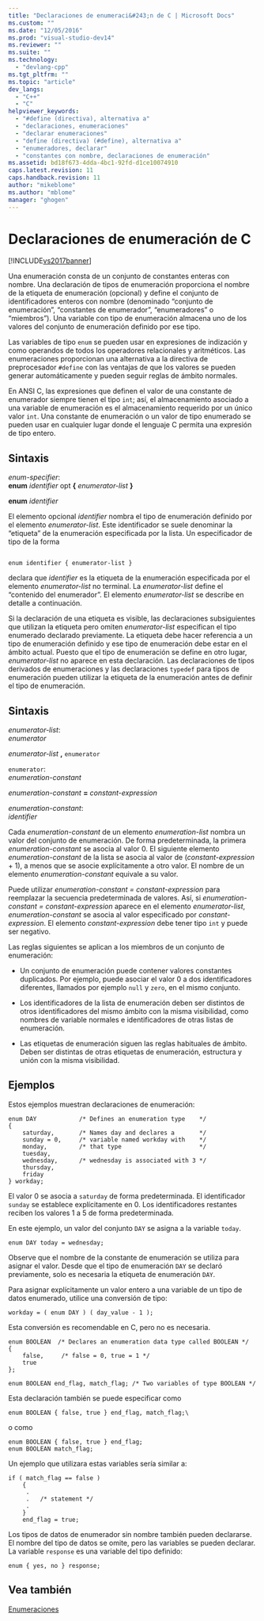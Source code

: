 ```yaml
---
title: "Declaraciones de enumeraci&#243;n de C | Microsoft Docs"
ms.custom: ""
ms.date: "12/05/2016"
ms.prod: "visual-studio-dev14"
ms.reviewer: ""
ms.suite: ""
ms.technology: 
  - "devlang-cpp"
ms.tgt_pltfrm: ""
ms.topic: "article"
dev_langs: 
  - "C++"
  - "C"
helpviewer_keywords: 
  - "#define (directiva), alternativa a"
  - "declaraciones, enumeraciones"
  - "declarar enumeraciones"
  - "define (directiva) (#define), alternativa a"
  - "enumeradores, declarar"
  - "constantes con nombre, declaraciones de enumeración"
ms.assetid: bd18f673-4dda-4bc1-92fd-d1ce10074910
caps.latest.revision: 11
caps.handback.revision: 11
author: "mikeblome"
ms.author: "mblome"
manager: "ghogen"
---
```

# Declaraciones de enumeraci&#243;n de C
[!INCLUDE[vs2017banner](../assembler/inline/includes/vs2017banner.md)]

Una enumeración consta de un conjunto de constantes enteras con nombre.  Una declaración de tipos de enumeración proporciona el nombre de la etiqueta de enumeración \(opcional\) y define el conjunto de identificadores enteros con nombre \(denominado “conjunto de enumeración”, “constantes de enumerador”, “enumeradores” o “miembros”\).  Una variable con tipo de enumeración almacena uno de los valores del conjunto de enumeración definido por ese tipo.  
  
 Las variables de tipo `enum` se pueden usar en expresiones de indización y como operandos de todos los operadores relacionales y aritméticos.  Las enumeraciones proporcionan una alternativa a la directiva de preprocesador `#define` con las ventajas de que los valores se pueden generar automáticamente y pueden seguir reglas de ámbito normales.  
  
 En ANSI C, las expresiones que definen el valor de una constante de enumerador siempre tienen el tipo `int`; así, el almacenamiento asociado a una variable de enumeración es el almacenamiento requerido por un único valor `int`.  Una constante de enumeración o un valor de tipo enumerado se pueden usar en cualquier lugar donde el lenguaje C permita una expresión de tipo entero.  
  
## Sintaxis  
 *enum\-specifier*:  
 **enum**  *identifier*  opt **{** *enumerator\-list* **}**  
  
 **enum**  *identifier*  
  
 El elemento opcional *identifier* nombra el tipo de enumeración definido por el elemento *enumerator\-list*.  Este identificador se suele denominar la “etiqueta” de la enumeración especificada por la lista.  Un especificador de tipo de la forma  
  
```  
  
enum identifier { enumerator-list }  
```  
  
 declara que *identifier* es la etiqueta de la enumeración especificada por el elemento *enumerator\-list* no terminal.  La *enumerator\-list* define el “contenido del enumerador”. El elemento *enumerator\-list* se describe en detalle a continuación.  
  
 Si la declaración de una etiqueta es visible, las declaraciones subsiguientes que utilizan la etiqueta pero omiten *enumerator\-list* especifican el tipo enumerado declarado previamente.  La etiqueta debe hacer referencia a un tipo de enumeración definido y ese tipo de enumeración debe estar en el ámbito actual.  Puesto que el tipo de enumeración se define en otro lugar, *enumerator\-list* no aparece en esta declaración.  Las declaraciones de tipos derivados de enumeraciones y las declaraciones `typedef` para tipos de enumeración pueden utilizar la etiqueta de la enumeración antes de definir el tipo de enumeración.  
  
## Sintaxis  
 *enumerator\-list*:  
 *enumerator*  
  
 *enumerator\-list* **,**  `enumerator`  
  
 `enumerator`:  
 *enumeration\-constant*  
  
 *enumeration\-constant*  **\=**  *constant\-expression*  
  
 *enumeration\-constant*:  
 *identifier*  
  
 Cada *enumeration\-constant* de un elemento *enumeration\-list* nombra un valor del conjunto de enumeración.  De forma predeterminada, la primera *enumeration\-constant* se asocia al valor 0.  El siguiente elemento *enumeration\-constant* de la lista se asocia al valor de \(*constant\-expression* \+ 1\), a menos que se asocie explícitamente a otro valor.  El nombre de un elemento *enumeration\-constant* equivale a su valor.  
  
 Puede utilizar *enumeration\-constant \= constant\-expression* para reemplazar la secuencia predeterminada de valores.  Así, si *enumeration\-constant \= constant\-expression* aparece en el elemento *enumerator\-list*, *enumeration\-constant* se asocia al valor especificado por *constant\-expression*.  El elemento *constant\-expression* debe tener tipo `int` y puede ser negativo.  
  
 Las reglas siguientes se aplican a los miembros de un conjunto de enumeración:  
  
-   Un conjunto de enumeración puede contener valores constantes duplicados.  Por ejemplo, puede asociar el valor 0 a dos identificadores diferentes, llamados por ejemplo `null` y `zero`, en el mismo conjunto.  
  
-   Los identificadores de la lista de enumeración deben ser distintos de otros identificadores del mismo ámbito con la misma visibilidad, como nombres de variable normales e identificadores de otras listas de enumeración.  
  
-   Las etiquetas de enumeración siguen las reglas habituales de ámbito.  Deben ser distintas de otras etiquetas de enumeración, estructura y unión con la misma visibilidad.  
  
## Ejemplos  
 Estos ejemplos muestran declaraciones de enumeración:  
  
```  
enum DAY            /* Defines an enumeration type    */  
{  
    saturday,       /* Names day and declares a       */  
    sunday = 0,     /* variable named workday with    */   
    monday,         /* that type                      */  
    tuesday,  
    wednesday,      /* wednesday is associated with 3 */  
    thursday,  
    friday  
} workday;  
```  
  
 El valor 0 se asocia a `saturday` de forma predeterminada.  El identificador `sunday` se establece explícitamente en 0.  Los identificadores restantes reciben los valores 1 a 5 de forma predeterminada.  
  
 En este ejemplo, un valor del conjunto `DAY` se asigna a la variable `today`.  
  
```  
enum DAY today = wednesday;  
```  
  
 Observe que el nombre de la constante de enumeración se utiliza para asignar el valor.  Desde que el tipo de enumeración `DAY` se declaró previamente, solo es necesaria la etiqueta de enumeración `DAY`.  
  
 Para asignar explícitamente un valor entero a una variable de un tipo de datos enumerado, utilice una conversión de tipo:  
  
```  
workday = ( enum DAY ) ( day_value - 1 );  
```  
  
 Esta conversión es recomendable en C, pero no es necesaria.  
  
```  
enum BOOLEAN  /* Declares an enumeration data type called BOOLEAN */  
{  
    false,     /* false = 0, true = 1 */  
    true   
};   
  
enum BOOLEAN end_flag, match_flag; /* Two variables of type BOOLEAN */  
```  
  
 Esta declaración también se puede especificar como  
  
```  
enum BOOLEAN { false, true } end_flag, match_flag;\  
```  
  
 o como  
  
```  
enum BOOLEAN { false, true } end_flag;  
enum BOOLEAN match_flag;  
```  
  
 Un ejemplo que utilizara estas variables sería similar a:  
  
```  
if ( match_flag == false )  
    {  
     .  
     .   /* statement */   
     .  
    }  
    end_flag = true;  
```  
  
 Los tipos de datos de enumerador sin nombre también pueden declararse.  El nombre del tipo de datos se omite, pero las variables se pueden declarar.  La variable `response` es una variable del tipo definido:  
  
```  
enum { yes, no } response;  
```  
  
## Vea también  
 [Enumeraciones](../cpp/enumerations-cpp.md)